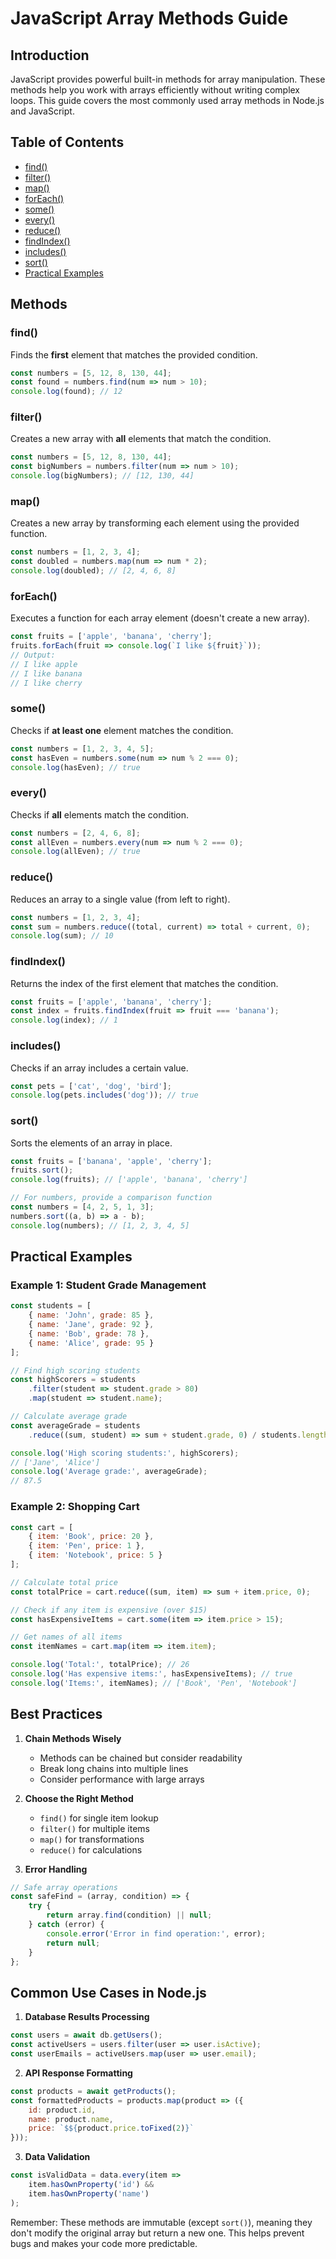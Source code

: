 # JavaScript Array Methods Guide

## Introduction
JavaScript provides powerful built-in methods for array manipulation. These methods help you work with arrays efficiently without writing complex loops. This guide covers the most commonly used array methods in Node.js and JavaScript.

## Table of Contents
- [find()](#find)
- [filter()](#filter)
- [map()](#map)
- [forEach()](#foreach)
- [some()](#some)
- [every()](#every)
- [reduce()](#reduce)
- [findIndex()](#findindex)
- [includes()](#includes)
- [sort()](#sort)
- [Practical Examples](#practical-examples)

## Methods

### find()
Finds the **first** element that matches the provided condition.

```javascript
const numbers = [5, 12, 8, 130, 44];
const found = numbers.find(num => num > 10);
console.log(found); // 12
```

### filter()
Creates a new array with **all** elements that match the condition.

```javascript
const numbers = [5, 12, 8, 130, 44];
const bigNumbers = numbers.filter(num => num > 10);
console.log(bigNumbers); // [12, 130, 44]
```

### map()
Creates a new array by transforming each element using the provided function.

```javascript
const numbers = [1, 2, 3, 4];
const doubled = numbers.map(num => num * 2);
console.log(doubled); // [2, 4, 6, 8]
```

### forEach()
Executes a function for each array element (doesn't create a new array).

```javascript
const fruits = ['apple', 'banana', 'cherry'];
fruits.forEach(fruit => console.log(`I like ${fruit}`));
// Output:
// I like apple
// I like banana
// I like cherry
```

### some()
Checks if **at least one** element matches the condition.

```javascript
const numbers = [1, 2, 3, 4, 5];
const hasEven = numbers.some(num => num % 2 === 0);
console.log(hasEven); // true
```

### every()
Checks if **all** elements match the condition.

```javascript
const numbers = [2, 4, 6, 8];
const allEven = numbers.every(num => num % 2 === 0);
console.log(allEven); // true
```

### reduce()
Reduces an array to a single value (from left to right).

```javascript
const numbers = [1, 2, 3, 4];
const sum = numbers.reduce((total, current) => total + current, 0);
console.log(sum); // 10
```

### findIndex()
Returns the index of the first element that matches the condition.

```javascript
const fruits = ['apple', 'banana', 'cherry'];
const index = fruits.findIndex(fruit => fruit === 'banana');
console.log(index); // 1
```

### includes()
Checks if an array includes a certain value.

```javascript
const pets = ['cat', 'dog', 'bird'];
console.log(pets.includes('dog')); // true
```

### sort()
Sorts the elements of an array in place.

```javascript
const fruits = ['banana', 'apple', 'cherry'];
fruits.sort();
console.log(fruits); // ['apple', 'banana', 'cherry']

// For numbers, provide a comparison function
const numbers = [4, 2, 5, 1, 3];
numbers.sort((a, b) => a - b);
console.log(numbers); // [1, 2, 3, 4, 5]
```

## Practical Examples

### Example 1: Student Grade Management
```javascript
const students = [
    { name: 'John', grade: 85 },
    { name: 'Jane', grade: 92 },
    { name: 'Bob', grade: 78 },
    { name: 'Alice', grade: 95 }
];

// Find high scoring students
const highScorers = students
    .filter(student => student.grade > 80)
    .map(student => student.name);

// Calculate average grade
const averageGrade = students
    .reduce((sum, student) => sum + student.grade, 0) / students.length;

console.log('High scoring students:', highScorers);
// ['Jane', 'Alice']
console.log('Average grade:', averageGrade);
// 87.5
```

### Example 2: Shopping Cart
```javascript
const cart = [
    { item: 'Book', price: 20 },
    { item: 'Pen', price: 1 },
    { item: 'Notebook', price: 5 }
];

// Calculate total price
const totalPrice = cart.reduce((sum, item) => sum + item.price, 0);

// Check if any item is expensive (over $15)
const hasExpensiveItems = cart.some(item => item.price > 15);

// Get names of all items
const itemNames = cart.map(item => item.item);

console.log('Total:', totalPrice); // 26
console.log('Has expensive items:', hasExpensiveItems); // true
console.log('Items:', itemNames); // ['Book', 'Pen', 'Notebook']
```

## Best Practices

1. **Chain Methods Wisely**
   - Methods can be chained but consider readability
   - Break long chains into multiple lines
   - Consider performance with large arrays

2. **Choose the Right Method**
   - `find()` for single item lookup
   - `filter()` for multiple items
   - `map()` for transformations
   - `reduce()` for calculations

3. **Error Handling**
```javascript
// Safe array operations
const safeFind = (array, condition) => {
    try {
        return array.find(condition) || null;
    } catch (error) {
        console.error('Error in find operation:', error);
        return null;
    }
};
```

## Common Use Cases in Node.js

1. **Database Results Processing**
```javascript
const users = await db.getUsers();
const activeUsers = users.filter(user => user.isActive);
const userEmails = activeUsers.map(user => user.email);
```

2. **API Response Formatting**
```javascript
const products = await getProducts();
const formattedProducts = products.map(product => ({
    id: product.id,
    name: product.name,
    price: `$${product.price.toFixed(2)}`
}));
```

3. **Data Validation**
```javascript
const isValidData = data.every(item => 
    item.hasOwnProperty('id') && 
    item.hasOwnProperty('name')
);
```

Remember: These methods are immutable (except `sort()`), meaning they don't modify the original array but return a new one. This helps prevent bugs and makes your code more predictable.
